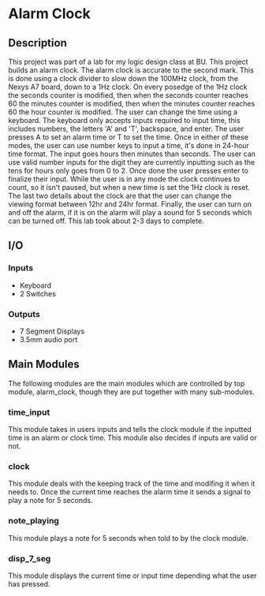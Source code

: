 # Alarm Clock

## Description
This project was part of a lab for my logic design class at BU. This project builds an alarm clock. The alarm clock is accurate to the second mark. This is done using a clock divider to slow down the 100MHz clock, from the Nexys A7 board, down to a 1Hz clock. On every posedge of the 1Hz clock the seconds counter is modified, then when the seconds counter reaches 60 the minutes counter is modified, then when the minutes counter reaches 60 the hour counter is modified. The user can change the time using a keyboard. The keyboard only accepts inputs required to input time, this includes numbers, the letters 'A' and 'T', backspace, and enter. The user presses A to set an alarm time or T to set the time. Once in either of these modes, the user can use number keys to input a time, it's done in 24-hour time format. The input goes hours then minutes than seconds. The user can use valid number inputs for the digit they are currently inputting such as the tens for hours only goes from 0 to 2. Once done the user presses enter to finalize their input. While the user is in any mode the clock continues to count, so it isn't paused, but when a new time is set the 1Hz clock is reset. The last two details about the clock are that the user can change the viewing format between 12hr and 24hr format. Finally, the user can turn on and off the alarm, if it is on the alarm will play a sound for 5 seconds which can be turned off. This lab took about 2-3 days to complete.

## I/O
### Inputs
- Keyboard
- 2 Switches

### Outputs
- 7 Segment Displays
- 3.5mm audio port

## Main Modules
The following modules are the main modules which are controlled by top module, alarm_clock, though they are put together with many sub-modules.

### time_input
This module takes in users inputs and tells the clock module if the inputted time is an alarm or clock time. This module also decides if inputs are valid or not.

### clock
This module deals with the keeping track of the time and modifing it when it needs to. Once the current time reaches the alarm time it sends a signal to play a note for 5 seconds.

### note_playing
This module plays a note for 5 seconds when told to by the clock module.

### disp_7_seg
This module displays the current time or input time depending what the user has pressed.
